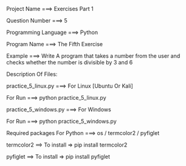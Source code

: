 Project Name ===> Exercises Part 1

Question Number ===> 5

Programming Language ===> Python

Program Name ===> The Fifth Exercise

Example ===> Write A program that takes a number from the user and checks whether the number is divisible by 3 and 6

Description Of Files:

practice_5_linux.py ===> For Linux [Ubuntu Or Kali]

For Run ===> python practice_5_linux.py

practice_5_windows.py ===> For Windows

For Run ===> python practice_5_windows.py

Required packages For Python ===> os / termcolor2 / pyfiglet

termcolor2 ==> To install => pip install termcolor2

pyfiglet ==> To install => pip install pyfiglet
